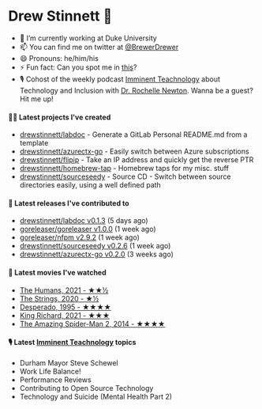 
# Drew Stinnett 👋

- 🔭 I’m currently working at Duke University
- 📫 You can find me on twitter at [@BrewerDrewer](https://twitter.com/BrewerDrewer)
- 😄 Pronouns: he/him/his
- ⚡ Fun fact: Can you spot me in [this](https://www.youtube.com/watch?v=oL9WnB0qHBA)?
- 🎙 Cohost of the weekly podcast [Imminent Teachnology](https://podcast.imminentteachnology.com/) about Technology and Inclusion with [Dr. Rochelle Newton](https://www.linkedin.com/in/drrochellenewton/). Wanna be a guest? Hit me up!

#### 👨‍💻 Latest projects I've created
- [drewstinnett/labdoc](https://github.com/drewstinnett/labdoc) - Generate a GitLab Personal README.md from a template
- [drewstinnett/azurectx-go](https://github.com/drewstinnett/azurectx-go) - Easily switch between Azure subscriptions
- [drewstinnett/flipip](https://github.com/drewstinnett/flipip) - Take an IP address and quickly get the reverse PTR
- [drewstinnett/homebrew-tap](https://github.com/drewstinnett/homebrew-tap) - Homebrew taps for my misc. stuff
- [drewstinnett/sourceseedy](https://github.com/drewstinnett/sourceseedy) - Source CD - Switch between source directories easily, using a well defined path

#### 🚀 Latest releases I've contributed to
- [drewstinnett/labdoc v0.1.3](https://github.com/drewstinnett/labdoc/releases/tag/v0.1.3) (5 days ago)
- [goreleaser/goreleaser v1.0.0](https://github.com/goreleaser/goreleaser/releases/tag/v1.0.0) (1 week ago)
- [goreleaser/nfpm v2.9.2](https://github.com/goreleaser/nfpm/releases/tag/v2.9.2) (1 week ago)
- [drewstinnett/sourceseedy v0.2.6](https://github.com/drewstinnett/sourceseedy/releases/tag/v0.2.6) (1 week ago)
- [drewstinnett/azurectx-go v0.2.0](https://github.com/drewstinnett/azurectx-go/releases/tag/v0.2.0) (3 weeks ago)

#### 🍿 Latest movies I've watched
- [The Humans, 2021 - ★★½](https://letterboxd.com/mondodrew/film/the-humans/)
- [The Strings, 2020 - ★½](https://letterboxd.com/mondodrew/film/film:652888/)
- [Desperado, 1995 - ★★★★](https://letterboxd.com/mondodrew/film/desperado/)
- [King Richard, 2021 - ★★★](https://letterboxd.com/mondodrew/film/king-richard/)
- [The Amazing Spider-Man 2, 2014 - ★★★★](https://letterboxd.com/mondodrew/film/the-amazing-spider-man-2/)

#### 🎙 Latest [Imminent Teachnology](https://podcast.imminentteachnology.com/) topics
- Durham Mayor Steve Schewel
- Work Life Balance!
- Performance Reviews
- Contributing to Open Source Technology
- Technology and Suicide (Mental Health Part 2)